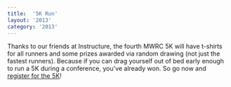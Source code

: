 ```yaml
---
title:  '5K Run'
layout: '2013'
category: '2013'
---
```

Thanks to our friends at Instructure, the fourth MWRC 5K will have t-shirts for all runners and some prizes awarded via random drawing (not just the fastest runners). Because if you can drag yourself out of bed early enough to run a 5K during a conference, you've already won. So go now and [register for the 5K](/2013/5k)!
